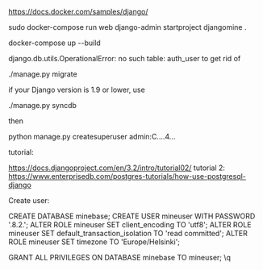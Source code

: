 https://docs.docker.com/samples/django/

sudo docker-compose run web django-admin startproject djangomine .

docker-compose up --build

django.db.utils.OperationalError: no such table: auth_user
to get rid of

./manage.py migrate

if your Django version is 1.9 or lower, use

./manage.py syncdb

then

python manage.py createsuperuser
admin:C....4...



tutorial:

https://docs.djangoproject.com/en/3.2/intro/tutorial02/
tutorial 2:
https://www.enterprisedb.com/postgres-tutorials/how-use-postgresql-django


Create user:


CREATE DATABASE minebase;
CREATE USER mineuser WITH PASSWORD '.8.2.';
ALTER ROLE mineuser SET client_encoding TO 'utf8'; 
ALTER ROLE mineuser SET default_transaction_isolation TO 'read committed'; 
ALTER ROLE mineuser SET timezone TO 'Europe/Helsinki';

GRANT ALL PRIVILEGES ON DATABASE minebase TO mineuser;
\q


